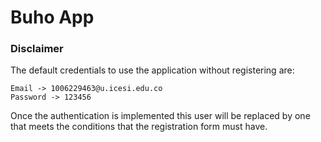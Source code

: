# Buho App

### Disclaimer
The default credentials to use the application without registering are:

    Email -> 1006229463@u.icesi.edu.co
    Password -> 123456

Once the authentication is implemented this user will be replaced by one that meets the conditions that the registration form must have.
